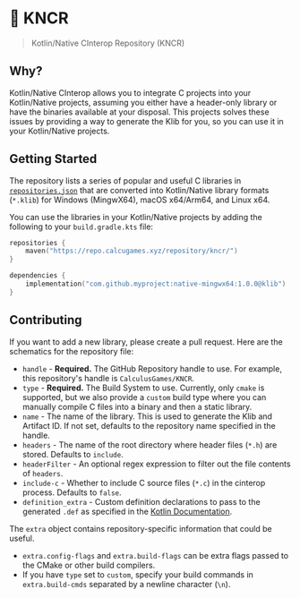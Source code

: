 # 📙 KNCR

> Kotlin/Native CInterop Repository (KNCR)

## Why?

Kotlin/Native CInterop allows you to integrate C projects into your Kotlin/Native projects, assuming you either have a header-only library or
have the binaries available at your disposal. This projects solves these issues by providing a way to generate the Klib for you, so you can use it in your Kotlin/Native projects.

## Getting Started

The repository lists a series of popular and useful C libraries in [`repositories.json`](src/main/resources/repositories.json) that are converted into Kotlin/Native library formats (`*.klib`)
for Windows (MingwX64), macOS x64/Arm64, and Linux x64.

You can use the libraries in your Kotlin/Native projects by adding the following to your `build.gradle.kts` file:

```kotlin
repositories {
    maven("https://repo.calcugames.xyz/repository/kncr/")
}

dependencies {
    implementation("com.github.myproject:native-mingwx64:1.0.0@klib")
}
```

## Contributing

If you want to add a new library, please create a pull request. Here are the schematics for the repository file:
- `handle` - **Required.** The GitHub Repository handle to use. For example, this repository's handle is `CalculusGames/KNCR`.
- `type` - **Required.** The Build System to use. Currently, only `cmake` is supported, but we also provide a `custom` build type where you can manually compile C files into a binary and then a static library.
- `name` - The name of the library. This is used to generate the Klib and Artifact ID. If not set, defaults to the repository name specified in the handle.
- `headers` - The name of the root directory where header files (`*.h`) are stored. Defaults to `include`.
- `headerFilter` - An optional regex expression to filter out the file contents of `headers`.
- `include-c` - Whether to include C source files (`*.c`) in the cinterop process. Defaults to `false`.
- `definition_extra` - Custom definition declarations to pass to the generated `.def` as specified in the [Kotlin Documentation](https://kotlinlang.org/docs/native-definition-file.html#add-custom-declarations).

The `extra` object contains repository-specific information that could be useful.

- `extra.config-flags` and `extra.build-flags` can be extra flags passed to the CMake or other build compilers.
- If you have `type` set to `custom`, specify your build commands in `extra.build-cmds` separated by a newline character (`\n`).
